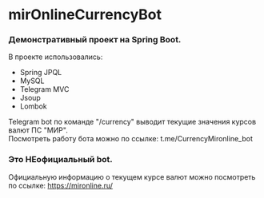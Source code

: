 # mirOnlineCurrencyBot
### Демонстративный проект на Spring Boot.<br/>
В проекте использовались: 
+ Spring JPQL 
+ MySQL
+ Telegram MVC 
+ Jsoup 
+ Lombok

Telegram bot по команде "/currency" выводит текущие значения курсов валют ПС "МИР".<br/>
Посмотреть работу бота можно по ссылке: t.me/CurrencyMironline_bot <br/>
### Это НЕофициальный bot. <br/>
Официальную информацию о текущем курсе валют можно посмотреть по ссылке: https://mironline.ru/
